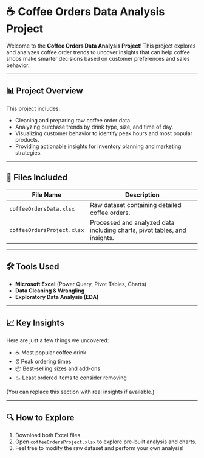 # ☕ Coffee Orders Data Analysis Project

Welcome to the **Coffee Orders Data Analysis Project**! This project explores and analyzes coffee order trends to uncover insights that can help coffee shops make smarter decisions based on customer preferences and sales behavior.

---

## 📊 Project Overview

This project includes:
- Cleaning and preparing raw coffee order data.
- Analyzing purchase trends by drink type, size, and time of day.
- Visualizing customer behavior to identify peak hours and most popular products.
- Providing actionable insights for inventory planning and marketing strategies.

---

## 📁 Files Included

| File Name | Description |
|-----------|-------------|
| `coffeeOrdersData.xlsx` | Raw dataset containing detailed coffee orders. |
| `coffeeOrdersProject.xlsx` | Processed and analyzed data including charts, pivot tables, and insights. |

---

## 🛠 Tools Used

- **Microsoft Excel** (Power Query, Pivot Tables, Charts)
- **Data Cleaning & Wrangling**
- **Exploratory Data Analysis (EDA)**

---

## 📈 Key Insights

Here are just a few things we uncovered:
- ☕ Most popular coffee drink
- ⏰ Peak ordering times
- 📦 Best-selling sizes and add-ons
- 📉 Least ordered items to consider removing

(You can replace this section with real insights if available.)

---

## 🔍 How to Explore

1. Download both Excel files.
2. Open `coffeeOrdersProject.xlsx` to explore pre-built analysis and charts.
3. Feel free to modify the raw dataset and perform your own analysis!


